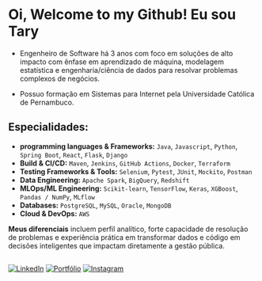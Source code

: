 # Oi, Welcome to my Github! Eu sou Tary 

- Engenheiro de Software há 3 anos com foco em soluções de alto impacto com ênfase em aprendizado de máquina, modelagem estatística e engenharia/ciência de dados para resolvar problemas complexos de negócios. 

- Possuo formação em Sistemas para Internet pela Universidade Católica de Pernambuco.

## Especialidades:

- **programming languages & Frameworks:** ``Java``, ``Javascript``, ``Python``, ``Spring Boot``, ``React``, ``Flask``, ``Django``
- **Build & CI/CD:** ``Maven``, ``Jenkins``, ``GitHub Actions``, ``Docker``, ``Terraform``
- **Testing Frameworks & Tools:** ``Selenium``, ``Pytest``, ``JUnit``, ``Mockito``, ``Postman``
- **Data Engineering:** ``Apache Spark``, ``BigQuery``, ``Redshift``
- **MLOps/ML Engineering:** ``Scikit-learn``, ``TensorFlow``, ``Keras``, ``XGBoost``, ``Pandas / NumPy``, ``MLflow``
- **Databases:** ``PostgreSQL``, ``MySQL``, ``Oracle``, ``MongoDB``
- **Cloud & DevOps:** ``AWS``


**Meus diferenciais** incluem perfil analítico, forte capacidade de resolução de problemas e experiência prática em transformar dados e código em decisões inteligentes que impactam diretamente a gestão pública.





##


[![LinkedIn](https://img.shields.io/badge/LinkedIn-0077B5?style=for-the-badge&logo=linkedin&logoColor=white)](https://www.linkedin.com/in/tn-junior/) [![Portfólio](https://img.shields.io/badge/Portf%C3%B3lio-000000?style=for-the-badge&logo=vercel&logoColor=white)](https://port9.vercel.app/) [![Instagram](https://img.shields.io/badge/Instagram-E4405F?style=for-the-badge&logo=instagram&logoColor=white)](https://www.instagram.com/taryjunioor)






